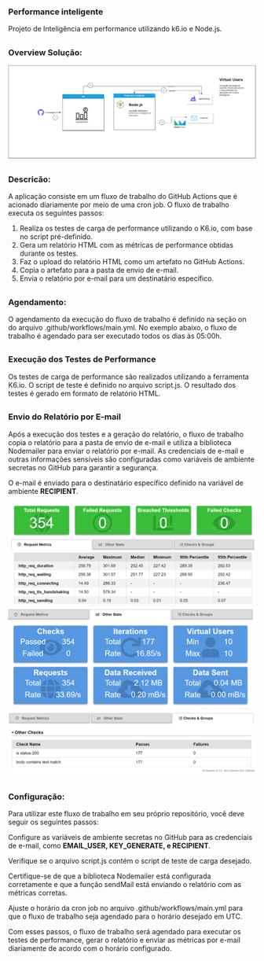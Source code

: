 ### Performance inteligente
Projeto de Inteligência em performance utilizando k6.io e Node.js.

##
### Overview Solução:
![](overview-solucao.jpg)

##
### Descricão:
A aplicação consiste em um fluxo de trabalho do GitHub Actions que é acionado diariamente por meio de uma cron job. O fluxo de trabalho executa os seguintes passos:

1. Realiza os testes de carga de performance utilizando o K6.io, com base no script pré-definido.
2. Gera um relatório HTML com as métricas de performance obtidas durante os testes.
3. Faz o upload do relatório HTML como um artefato no GitHub Actions.
4. Copia o artefato para a pasta de envio de e-mail.
5. Envia o relatório por e-mail para um destinatário específico.

##
### Agendamento:
O agendamento da execução do fluxo de trabalho é definido na seção on do arquivo .github/workflows/main.yml. No exemplo abaixo, o fluxo de trabalho é agendado para ser executado todos os dias às 05:00h.

##
### Execução dos Testes de Performance
Os testes de carga de performance são realizados utilizando a ferramenta K6.io. O script de teste é definido no arquivo script.js. O resultado dos testes é gerado em formato de relatório HTML.

##
### Envio do Relatório por E-mail
 
 Após a execução dos testes e a geração do relatório, o fluxo de trabalho copia o relatório para a pasta de envio de e-mail e utiliza a biblioteca Nodemailer para enviar o relatório por e-mail. As credenciais de e-mail e outras informações sensíveis são configuradas como variáveis de ambiente secretas no GitHub para garantir a segurança.

O e-mail é enviado para o destinatário específico definido na variável de ambiente <b>RECIPIENT</b>.

![](report-1.PNG)
![](report-2.png)
![](report-3.PNG) 

 ##
 ### Configuração:
 Para utilizar este fluxo de trabalho em seu próprio repositório, você deve seguir os seguintes passos:

Configure as variáveis de ambiente secretas no GitHub para as credenciais de e-mail, como <b>EMAIL_USER, KEY_GENERATE, e RECIPIENT</b>.

Verifique se o arquivo script.js contém o script de teste de carga desejado.

Certifique-se de que a biblioteca Nodemailer está configurada corretamente e que a função sendMail está enviando o relatório com as métricas corretas.

Ajuste o horário da cron job no arquivo .github/workflows/main.yml para que o fluxo de trabalho seja agendado para o horário desejado em UTC.

Com esses passos, o fluxo de trabalho será agendado para executar os testes de performance, gerar o relatório e enviar as métricas por e-mail diariamente de acordo com o horário configurado.
